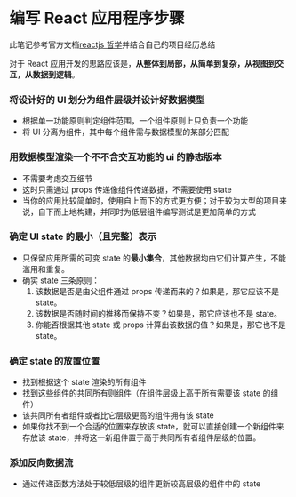 # 编写 React 应用程序步骤

此笔记参考官方文档[reactjs 哲学](https://zh-hans.reactjs.org/docs/thinking-in-react.html)并结合自己的项目经历总结

对于 React 应用开发的思路应该是，**从整体到局部，从简单到复杂，从视图到交互，从数据到逻辑**。

### 将设计好的 UI 划分为组件层级并设计好数据模型

- 根据单一功能原则判定组件范围，一个组件原则上只负责一个功能
- 将 UI 分离为组件，其中每个组件需与数据模型的某部分匹配

### 用数据模型渲染一个不不含交互功能的 ui 的静态版本

- 不需要考虑交互细节
- 这时只需通过 props 传递像组件传递数据，不需要使用 state
- 当你的应用比较简单时，使用自上而下的方式更方便；对于较为大型的项目来说，自下而上地构建，并同时为低层组件编写测试是更加简单的方式

### 确定 UI state 的最小（且完整）表示

- 只保留应用所需的可变 state 的**最小集合**，其他数据均由它们计算产生，不能滥用和重复。
- 确实 state 三条原则：
  1.  该数据是否是由父组件通过 props 传递而来的？如果是，那它应该不是 state。
  2.  该数据是否随时间的推移而保持不变？如果是，那它应该也不是 state。
  3.  你能否根据其他 state 或 props 计算出该数据的值？如果是，那它也不是 state。

### 确定 state 的放置位置

- 找到根据这个 state 渲染的所有组件
- 找到这些组件的共同所有则组件（在组件层级上高于所有需要该 state 的组件）
- 该共同所有者组件或者比它层级更高的组件拥有该 state
- 如果你找不到一个合适的位置来存放该 state，就可以直接创建一个新组件来存放该 state，并将这一新组件置于高于共同所有者组件层级的位置。

### 添加反向数据流

- 通过传递函数方法处于较低层级的组件更新较高层级的组件中的 state
